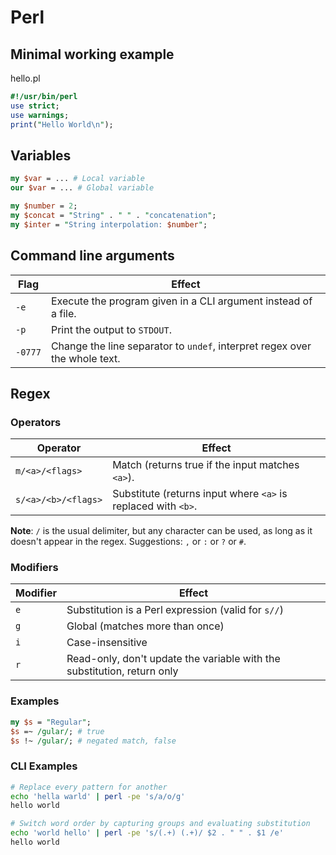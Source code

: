 # Perl

## Minimal working example

hello.pl

```perl
#!/usr/bin/perl
use strict;
use warnings;
print("Hello World\n");
```

## Variables
```perl
my $var = ... # Local variable
our $var = ... # Global variable

my $number = 2;
my $concat = "String" . " " . "concatenation";
my $inter = "String interpolation: $number";
```


## Command line arguments

| Flag     | Effect                                                                     |
| -------- | -------------------------------------------------------------------------- |
| `-e`     | Execute the program given in a CLI argument instead of a file.             |
| `-p`     | Print the output to `STDOUT`.                                              |
| `-0777`  | Change the line separator to `undef`, interpret regex over the whole text. |

## Regex

### Operators

| Operator              | Effect                                                          |
| --------------------- | --------------------------------------------------------------- |
| `m/<a>/<flags>`       | Match (returns true if the input matches `<a>`).                |
| `s/<a>/<b>/<flags>`   | Substitute (returns input where `<a>` is replaced with `<b>`.   |

**Note**: `/` is the usual delimiter, but any character can be used, as long as it doesn't appear in the regex. Suggestions: `,` or `:` or `?` or `#`.

### Modifiers

| Modifier   | Effect                                                                      |
| ---------- | --------------------------------------------------------------------------- |
| `e`        | Substitution is a Perl expression (valid for `s//`)                         |
| `g`        | Global (matches more than once)                                             |
| `i`        | Case-insensitive                                                            |
| `r`        | Read-only, don't update the variable with the substitution, return only     |

### Examples
```perl
my $s = "Regular";
$s =~ /gular/; # true
$s !~ /gular/; # negated match, false
```

### CLI Examples

```bash
# Replace every pattern for another
echo 'hella warld' | perl -pe 's/a/o/g'
hello world

# Switch word order by capturing groups and evaluating substitution
echo 'world hello' | perl -pe 's/(.+) (.+)/ $2 . " " . $1 /e'
hello world
```
